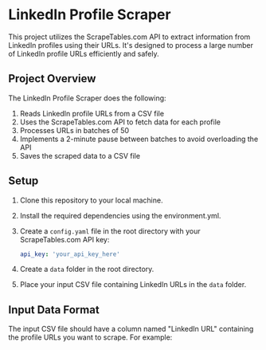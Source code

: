 # LinkedIn Profile Scraper

This project utilizes the ScrapeTables.com API to extract information from LinkedIn profiles using their URLs. It's designed to process a large number of LinkedIn profile URLs efficiently and safely.

## Project Overview

The LinkedIn Profile Scraper does the following:

1. Reads LinkedIn profile URLs from a CSV file
2. Uses the ScrapeTables.com API to fetch data for each profile
3. Processes URLs in batches of 50
4. Implements a 2-minute pause between batches to avoid overloading the API
5. Saves the scraped data to a CSV file

## Setup

1. Clone this repository to your local machine.
2. Install the required dependencies using the environment.yml.
3. Create a `config.yaml` file in the root directory with your ScrapeTables.com API key:

   ```yaml
   api_key: 'your_api_key_here'
   ```

4. Create a `data` folder in the root directory.
5. Place your input CSV file containing LinkedIn URLs in the `data` folder.

## Input Data Format

The input CSV file should have a column named "LinkedIn URL" containing the profile URLs you want to scrape. For example: